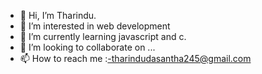 - 👋 Hi, I’m Tharindu.
- 👀 I’m interested in web development
- 🌱 I’m currently learning javascript and c.
- 💞️ I’m looking to collaborate on ...
- 📫 How to reach me :-tharindudasantha245@gmail.com

<!---
tddasantha/tddasantha is a ✨ special ✨ repository because its `README.md` (this file) appears on your GitHub profile.
You can click the Preview link to take a look at your changes.
--->
